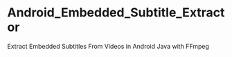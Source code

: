 # Android_Embedded_Subtitle_Extractor
Extract Embedded Subtitles From Videos in Android Java with FFmpeg 
